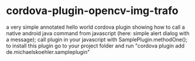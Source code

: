 cordova-plugin-opencv-img-trafo
===============================
a very simple annotated hello world cordova plugin showing how to call a native android java command from javascript (here: simple alert dialog with a message); call plugin in your javascript with SamplePlugin.methodOne(); to install this plugin go to your project folder and run "cordova plugin add de.michaelskoehler.sampleplugin"  